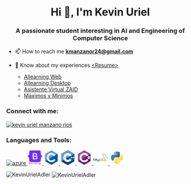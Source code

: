 <h1 align="center">Hi 👋, I'm Kevin Uriel</h1>
<h3 align="center">A passionate student interesting in AI and Engineering of Computer Science</h3>

- 📫 How to reach me **kmanzanor24@gmail.com**

- 📄 Know about my experiences [\<Resume\>](https://github.com/KevinUrielAdler/Resume/blob/main/Resume.pdf)
  - [Allearning Web](https://github.com/KevinUrielAdler/Allearning-Web)
  - [Allearning Desktop](https://github.com/KevinUrielAdler/Allearning)
  - [Asistente Virtual ZAID](https://github.com/KevinUrielAdler/AvZ)
  - [Máximos y Mínimos](https://github.com/KevinUrielAdler/Maximos-y-Minimos)

<h3 align="left">Connect with me:</h3>
<p align="left">
<a href="https://linkedin.com/in/kevinurielmanzanorios" target="blank"><img align="center" src="https://raw.githubusercontent.com/rahuldkjain/github-profile-readme-generator/master/src/images/icons/Social/linked-in-alt.svg" alt="kevin uriel manzano rios" height="30" width="40" /></a>
</p>

<h3 align="left">Languages and Tools:</h3>
<p align="left"> <a href="https://azure.microsoft.com/en-in/" target="_blank" rel="noreferrer"> <img src="https://www.vectorlogo.zone/logos/microsoft_azure/microsoft_azure-icon.svg" alt="azure" width="40" height="40"/> </a> <a href="https://getbootstrap.com" target="_blank" rel="noreferrer"> <img src="https://raw.githubusercontent.com/devicons/devicon/master/icons/bootstrap/bootstrap-plain-wordmark.svg" alt="bootstrap" width="40" height="40"/> </a> <a href="https://www.cprogramming.com/" target="_blank" rel="noreferrer"> <img src="https://raw.githubusercontent.com/devicons/devicon/master/icons/c/c-original.svg" alt="c" width="40" height="40"/> </a> <a href="https://www.w3schools.com/cpp/" target="_blank" rel="noreferrer"> <img src="https://raw.githubusercontent.com/devicons/devicon/master/icons/cplusplus/cplusplus-original.svg" alt="cplusplus" width="40" height="40"/> </a> <a href="https://www.w3schools.com/cs/" target="_blank" rel="noreferrer"> <img src="https://raw.githubusercontent.com/devicons/devicon/master/icons/csharp/csharp-original.svg" alt="csharp" width="40" height="40"/> </a> <a href="https://www.mysql.com/" target="_blank" rel="noreferrer"> <img src="https://raw.githubusercontent.com/devicons/devicon/master/icons/mysql/mysql-original-wordmark.svg" alt="mysql" width="40" height="40"/> </a> <a href="https://www.python.org" target="_blank" rel="noreferrer"> <img src="https://raw.githubusercontent.com/devicons/devicon/master/icons/python/python-original.svg" alt="python" width="40" height="40"/> </a> </p>

<p><img align="left" src="https://github-readme-stats.vercel.app/api/top-langs?username=KevinUrielAdler&show_icons=true&locale=en&layout=compact" alt="KevinUrielAdler" /></p>

<p>&nbsp;<img align="center" src="https://github-readme-stats.vercel.app/api?username=KevinUrielAdler&show_icons=true&locale=en" alt="KevinUrielAdler" /></p>
